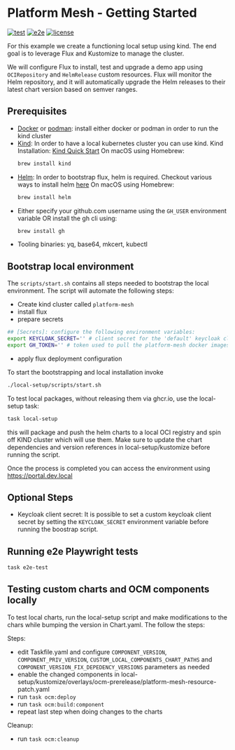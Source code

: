 # Platform Mesh - Getting Started

[![test](https://github.com/fluxcd/flux2-kustomize-helm-example/workflows/test/badge.svg)](https://github.com/fluxcd/flux2-kustomize-helm-example/actions)
[![e2e](https://github.com/fluxcd/flux2-kustomize-helm-example/workflows/e2e/badge.svg)](https://github.com/fluxcd/flux2-kustomize-helm-example/actions)
[![license](https://img.shields.io/github/license/fluxcd/flux2-kustomize-helm-example.svg)](https://github.com/fluxcd/flux2-kustomize-helm-example/blob/main/LICENSE)

For this example we create a functioning local setup using kind.
The end goal is to leverage Flux and Kustomize to manage the cluster.

We will configure Flux to install, test and upgrade a demo app using
`OCIRepository` and `HelmRelease` custom resources.
Flux will monitor the Helm repository, and it will automatically
upgrade the Helm releases to their latest chart version based on semver ranges.

## Prerequisites

- [Docker](https://www.docker.com) or [podman](https://podman.io): install either docker or podman in order to run the kind cluster
- [Kind](https://kind.sigs.k8s.io/): In order to have a local kubernetes cluster you can use kind. Kind Installation: [Kind Quick Start](https://kind.sigs.k8s.io/docs/user/quick-start/)
  On macOS using Homebrew:
  ```sh
  brew install kind
  ```
- [Helm](https://helm.sh/): In order to bootstrap flux, helm is required. Checkout various ways to install helm [here](https://helm.sh/docs/intro/install/)
  On macOS using Homebrew:
  ```sh
  brew install helm
  ```
- Either specify your github.com username using the `GH_USER` environment variable OR install the gh cli using:
    ```sh
    brew install gh
    ```
- Tooling binaries: yq, base64, mkcert, kubectl

## Bootstrap local environment

The `scripts/start.sh` contains all steps needed to bootstrap the local environment. The script will automate the following steps:
- Create kind cluster called `platform-mesh`
- install flux
- prepare secrets

```sh
## [Secrets]: configure the following environment variables:
export KEYCLOAK_SECRET='' # client secret for the 'default' keycloak client
export GH_TOKEN='' # token used to pull the platform-mesh docker images
```
- apply flux deployment configuration

To start the bootstrapping and local installation invoke
```sh
./local-setup/scripts/start.sh
```

To test local packages, without releasing them via ghcr.io, use the local-setup task:
```sh
task local-setup
```
this will package and push the helm charts to a local OCI registry and spin off KIND cluster which will use them. Make sure to update the chart dependencies and version references in local-setup/kustomize before running the script.

Once the process is completed you can access the environment using https://portal.dev.local

## Optional Steps

- Keycloak client secret: It is possible to set a custom keycloak client secret by setting the `KEYCLOAK_SECRET` environment variable before running the boostrap script.

## Running e2e Playwright tests
```sh
task e2e-test
```

## Testing custom charts and OCM components locally

To test local charts, run the local-setup script and make modifications to the chars while bumping the version in Chart.yaml. The follow the steps:

Steps:
- edit Taskfile.yaml and configure `COMPONENT_VERSION`, `COMPONENT_PRIV_VERSION`, `CUSTOM_LOCAL_COMPONENTS_CHART_PATHS` and `COMPONENT_VERSION_FIX_DEPEDENCY_VERSIONS` parameters as needed
- enable the changed components in local-setup/kustomize/overlays/ocm-prerelease/platform-mesh-resource-patch.yaml
- run `task ocm:deploy`
- run `task ocm:build:component`
- repeat last step when doing changes to the charts

Cleanup:
- run `task ocm:cleanup`
